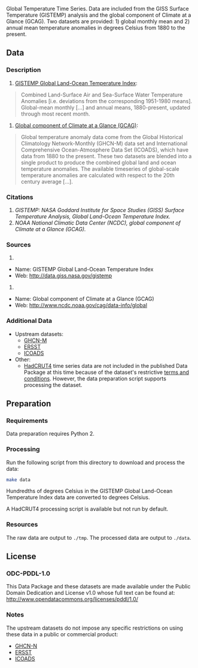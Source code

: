 Global Temperature Time Series. Data are included from the GISS Surface Temperature (GISTEMP) analysis and the global component of Climate at a Glance (GCAG). Two datasets are provided: 1) global monthly mean and 2) annual mean temperature anomalies in degrees Celsius from 1880 to the present.

## Data

### Description

1. [GISTEMP Global Land-Ocean Temperature Index][gistemp]:

  > Combined Land-Surface Air and Sea-Surface Water Temperature Anomalies [i.e. deviations from the corresponding 1951-1980 means]. Global-mean monthly [...] and annual means, 1880-present, updated through most recent month.

1. [Global component of Climate at a Glance (GCAG)][gcag]:

  > Global temperature anomaly data come from the Global Historical Climatology Network-Monthly (GHCN-M) data set and International Comprehensive Ocean-Atmosphere Data Set (ICOADS), which have data from 1880 to the present. These two datasets are blended into a single product to produce the combined global land and ocean temperature anomalies. The available timeseries of global-scale temperature anomalies are calculated with respect to the 20th century average [...].

### Citations

1. *GISTEMP: NASA Goddard Institute for Space Studies (GISS) Surface Temperature Analysis, Global Land-Ocean Temperature Index.*
1. *NOAA National Climatic Data Center (NCDC), global component of Climate at a Glance (GCAG).*

### Sources

1. 
  * Name: GISTEMP Global Land-Ocean Temperature Index
  * Web: http://data.giss.nasa.gov/gistemp
1. 
  * Name: Global component of Climate at a Glance (GCAG)
  * Web: http://www.ncdc.noaa.gov/cag/data-info/global

### Additional Data

* Upstream datasets:
  * [GHCN-M][ghcn-m]
  * [ERSST][ersst]
  * [ICOADS][icoads]
* Other:
  * [HadCRUT4][hadcrut4] time series data are not included in the published Data Package at this time because of the dataset's restrictive [terms and conditions][hadcrut4-terms]. However, the data preparation script supports processing the dataset.

## Preparation

### Requirements

Data preparation requires Python 2.

### Processing

Run the following script from this directory to download and process the data:

```bash
make data
```

Hundredths of degrees Celsius in the GISTEMP Global Land-Ocean Temperature Index data are converted to degrees Celsius.

A HadCRUT4 processing script is available but not run by default.

### Resources

The raw data are output to `./tmp`. The processed data are output to `./data`.

## License

### ODC-PDDL-1.0

This Data Package and these datasets are made available under the Public Domain Dedication and License v1.0 whose full text can be found at: http://www.opendatacommons.org/licenses/pddl/1.0/

### Notes

The upstream datasets do not impose any specific restrictions on using these data in a public or commercial product:

* [GHCN-N](http://www.esrl.noaa.gov/psd/data/gridded/data.ghcncams.html)
* [ERSST](http://www.esrl.noaa.gov/psd/data/gridded/data.noaa.ersst.html)
* [ICOADS](http://icoads.noaa.gov/data.icoads.html)

[gistemp]: http://data.giss.nasa.gov/gistemp/
[gcag]: http://www.ncdc.noaa.gov/cag/data-info/global
[hadcrut4]: http://www.metoffice.gov.uk/hadobs/hadcrut4/data/current/download.html#regional_series
[hadcrut4-terms]: http://www.metoffice.gov.uk/hadobs/hadcrut4/terms_and_conditions.html
[ghcn-m]: http://www.ncdc.noaa.gov/ghcnm/v3.php
[ersst]: http://www.ncdc.noaa.gov/data-access/marineocean-data/extended-reconstructed-sea-surface-temperature-ersst-v3b
[icoads]: http://icoads.noaa.gov/
